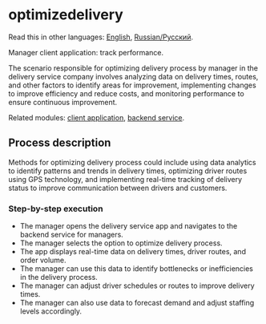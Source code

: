 # optimizedelivery

Read this in other languages: [English](trackperformance.md), [Russian/Русский](trackperformance.ru.md). 

Manager client application: track performance.

The scenario responsible for optimizing delivery process by manager in the delivery service company involves analyzing data on delivery times, routes, and other factors to identify areas for improvement, implementing changes to improve efficiency and reduce costs, and monitoring performance to ensure continuous improvement.

Related modules: [client application](../../frontend/managerclient.md), [backend service](../../backend/managerbackend.md).

## Process description

Methods for optimizing delivery process could include using data analytics to identify patterns and trends in delivery times, optimizing driver routes using GPS technology, and implementing real-time tracking of delivery status to improve communication between drivers and customers.

### Step-by-step execution

- The manager opens the delivery service app and navigates to the backend service for managers.
- The manager selects the option to optimize delivery process.
- The app displays real-time data on delivery times, driver routes, and order volume.
- The manager can use this data to identify bottlenecks or inefficiencies in the delivery process.
- The manager can adjust driver schedules or routes to improve delivery times.
- The manager can also use data to forecast demand and adjust staffing levels accordingly.
